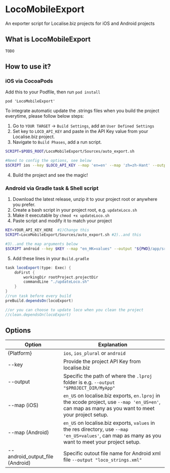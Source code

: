 # LocoMobileExport
An exporter script for Localise.biz projects for iOS and Android projects

## What is LocoMobileExport

```TODO```

## How to use it?

### iOS via CocoaPods

Add this to your Podfile, then run ```pod install```

```pod 'LocoMobileExport'```

To integrate automatic update the .strings files when you build the project everytime, please follow below
 steps:

1. Go to `YOUR TARGET` -> `Build Settings`, add an `User Defined Settings`
2. Set key to `LOCO_API_KEY` and paste in the API Key value from your Localise.biz project.
3. Navigate to `Build Phases`, add a run script.

```bash
SCRIPT=$PODS_ROOT/LocoMobileExport/Sources/auto_export.sh

#Need to config the options, see below
$SCRIPT ios --key $LOCO_API_KEY --map 'en=en' --map 'zh=zh-Hant' --output "$PROJECT_DIR/{path_to_lproj_dir}}"
```

4. Build the project and see the magic!


### Android via Gradle task & Shell script

1. Download the latest release, unzip it to your project root or anywhere you prefer.
2. Create a bash script in your project root, e.g. `updateLoco.sh`
3. Make it executable by `chmod +x updateLoco.sh`
4. Paste script and modify it to match your project

```bash
KEY=YOUR_API_KEY_HERE  #1)Change this
SCRIPT=LocoMobileExport/Sources/auto_export.sh #2)..and this

#3)..and the map arguments below
$SCRIPT android --key $KEY --map "en_HK=values" --output "${PWD}/app/src/main/res"
```

5. Add these lines in your `Build.gradle`

```gradle
task locoExport(type: Exec) {
    doFirst {
        workingDir rootProject.projectDir
        commandLine "./updateLoco.sh"
    }
}
//run task before every build
preBuild.dependsOn(locoExport)

//or you can choose to update loco when you clean the project
//clean.dependsOn(locoExport) 
```


## Options

Option | Explanation
------- | -------
{Platform} | `ios`, `ios_plural` or `android`
--key | Provide the project API Key from localise.biz
--output | Specific the path of where the `.lproj` folder is e.g. `--output "$PROJECT_DIR/MyApp"`
--map (iOS) | `en_US` on localise.biz exports, `en.lproj` in the xcode project, use `--map 'en_US=en'`, can map as many as you want to meet your project setup.
--map (Android) | `en_US` on localise.biz exports, `values` in the res directory, use `--map 'en_US=values'`, can map as many as you want to meet your project setup.
--android_output_file (Android) | Specific outout file name for Android xml file `--output "loco_strings.xml"`

